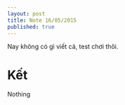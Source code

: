 ```yaml
---
layout: post
title: Note 16/05/2015
published: true
---
```


Nay không có gì viết cả, test chơi thôi.

# Kết
Nothing